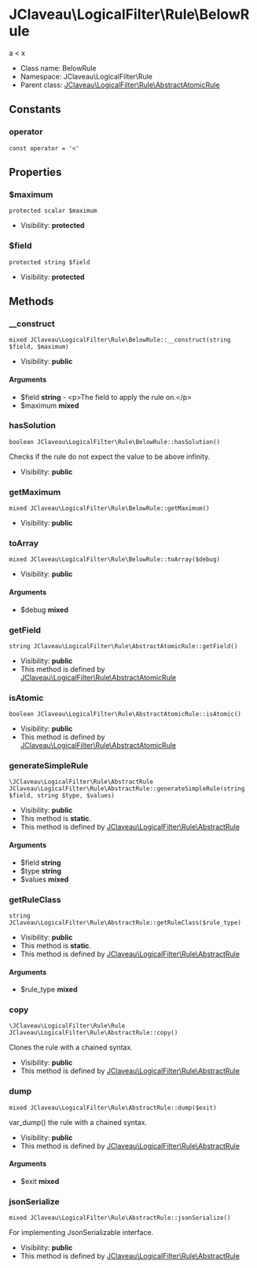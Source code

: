 JClaveau\LogicalFilter\Rule\BelowRule
===============

a &lt; x




* Class name: BelowRule
* Namespace: JClaveau\LogicalFilter\Rule
* Parent class: [JClaveau\LogicalFilter\Rule\AbstractAtomicRule](JClaveau-LogicalFilter-Rule-AbstractAtomicRule.md)



Constants
----------


### operator

    const operator = '<'





Properties
----------


### $maximum

    protected scalar $maximum





* Visibility: **protected**


### $field

    protected string $field





* Visibility: **protected**


Methods
-------


### __construct

    mixed JClaveau\LogicalFilter\Rule\BelowRule::__construct(string $field, $maximum)





* Visibility: **public**


#### Arguments
* $field **string** - &lt;p&gt;The field to apply the rule on.&lt;/p&gt;
* $maximum **mixed**



### hasSolution

    boolean JClaveau\LogicalFilter\Rule\BelowRule::hasSolution()

Checks if the rule do not expect the value to be above infinity.



* Visibility: **public**




### getMaximum

    mixed JClaveau\LogicalFilter\Rule\BelowRule::getMaximum()





* Visibility: **public**




### toArray

    mixed JClaveau\LogicalFilter\Rule\BelowRule::toArray($debug)





* Visibility: **public**


#### Arguments
* $debug **mixed**



### getField

    string JClaveau\LogicalFilter\Rule\AbstractAtomicRule::getField()





* Visibility: **public**
* This method is defined by [JClaveau\LogicalFilter\Rule\AbstractAtomicRule](JClaveau-LogicalFilter-Rule-AbstractAtomicRule.md)




### isAtomic

    boolean JClaveau\LogicalFilter\Rule\AbstractAtomicRule::isAtomic()





* Visibility: **public**
* This method is defined by [JClaveau\LogicalFilter\Rule\AbstractAtomicRule](JClaveau-LogicalFilter-Rule-AbstractAtomicRule.md)




### generateSimpleRule

    \JClaveau\LogicalFilter\Rule\AbstractRule JClaveau\LogicalFilter\Rule\AbstractRule::generateSimpleRule(string $field, string $type, $values)





* Visibility: **public**
* This method is **static**.
* This method is defined by [JClaveau\LogicalFilter\Rule\AbstractRule](JClaveau-LogicalFilter-Rule-AbstractRule.md)


#### Arguments
* $field **string**
* $type **string**
* $values **mixed**



### getRuleClass

    string JClaveau\LogicalFilter\Rule\AbstractRule::getRuleClass($rule_type)





* Visibility: **public**
* This method is **static**.
* This method is defined by [JClaveau\LogicalFilter\Rule\AbstractRule](JClaveau-LogicalFilter-Rule-AbstractRule.md)


#### Arguments
* $rule_type **mixed**



### copy

    \JClaveau\LogicalFilter\Rule\Rule JClaveau\LogicalFilter\Rule\AbstractRule::copy()

Clones the rule with a chained syntax.



* Visibility: **public**
* This method is defined by [JClaveau\LogicalFilter\Rule\AbstractRule](JClaveau-LogicalFilter-Rule-AbstractRule.md)




### dump

    mixed JClaveau\LogicalFilter\Rule\AbstractRule::dump($exit)

var_dump() the rule with a chained syntax.



* Visibility: **public**
* This method is defined by [JClaveau\LogicalFilter\Rule\AbstractRule](JClaveau-LogicalFilter-Rule-AbstractRule.md)


#### Arguments
* $exit **mixed**



### jsonSerialize

    mixed JClaveau\LogicalFilter\Rule\AbstractRule::jsonSerialize()

For implementing JsonSerializable interface.



* Visibility: **public**
* This method is defined by [JClaveau\LogicalFilter\Rule\AbstractRule](JClaveau-LogicalFilter-Rule-AbstractRule.md)



